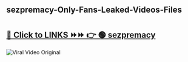 
 ## sezpremacy-Only-Fans-Leaked-Videos-Files

# <h2><a href="https://mediaupload.pro?sezpremacy">🔗 Click to LINKS ⏩⏩ 👉 🟢 sezpremacy </a></h2>

<a href="https://mediaupload.pro?sezpremacy" rel="nofollow" data-target="animated-image.originalLink"><img src="https://i.ibb.co.com/xMMVF88/686577567.gif" alt="Viral Video Original" style="max-width: 100%; display: inline-block;" data-target="animated-image.originalImage"></a>